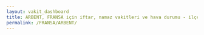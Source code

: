 ```yaml
---
layout: vakit_dashboard
title: ARBENT, FRANSA için iftar, namaz vakitleri ve hava durumu - ilçe/eyalet seç
permalink: /FRANSA/ARBENT/
---
```


<script type="text/javascript">
  var GLOBAL_COUNTRY = 'FRANSA';
  var GLOBAL_CITY = 'ARBENT';
  var GLOBAL_STATE = '';
  var lat = 72;
  var lon = 21;
</script>
